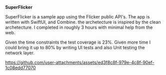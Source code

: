 **SuperFlicker**

SuperFlicker is a sample app using the Flicker public API's. The app is written with SwiftUI, and Combine. the archetecture is inspired by the clean archetecture. I completed in roughly 3 hours with minimal help from the web.

Given the time constraints the test coverage is 23%. Given more time I could bring it up to 80% by writing UI tests and also Unit testing the network layer.

https://github.com/user-attachments/assets/ed3f8c8f-979e-4c8f-90ef-1c08edd77070

